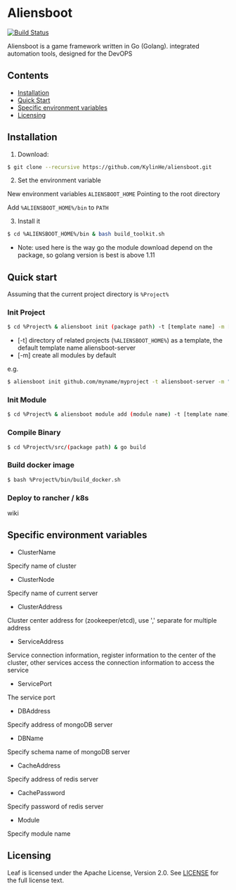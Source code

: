 # Aliensboot

<!--<img align="right" width="159px" src="https://raw.githubusercontent.com/gin-gonic/logo/master/color.png">-->

[![Build Status](https://travis-ci.org/gin-gonic/gin.svg)](https://github.com/KylinHe/aliensboot)

Aliensboot is a game framework written in Go (Golang). integrated automation tools, designed for the DevOPS

## Contents
- [Installation](#installation)
- [Quick Start](#quick-start)
- [Specific environment variables](#specific-environment-variables)
- [Licensing](#licensing)
   
## Installation

1.  Download:

```sh
$ git clone --recursive https://github.com/KylinHe/aliensboot.git
```
	
2. Set the environment variable

New environment variables `ALIENSBOOT_HOME` Pointing to the root directory

Add `%ALIENSBOOT_HOME%/bin` to `PATH` 


3. Install it

```sh
$ cd %ALIENSBOOT_HOME%/bin & bash build_toolkit.sh
```

- Note: used here is the way go the module download depend on the package, so golang version is best is above 1.11



## Quick start

Assuming that the current project directory is `%Project%` 

### Init Project
   
```sh
$ cd %Project% & aliensboot init (package path) -t [template name] -m [template module name]
```
   
- [-t] directory of related projects (`%ALIENSBOOT_HOME%`) as a template, the default template name aliensboot-server	
- [-m] create all modules by default
	
e.g. 

```sh
$ aliensboot init github.com/myname/myproject -t aliensboot-server -m "passport,gate"
```


   
### Init Module

```sh
$ cd %Project% & aliensboot module add (module name) -t [template name] -m [template module name] -s [source ]
```

### Compile Binary
```sh
$ cd %Project%/src/(package path) & go build
```   
   
### Build docker image

```sh
$ bash %Project%/bin/build_docker.sh
``` 
	   
### Deploy to rancher / k8s

wiki

## Specific environment variables

- ClusterName

Specify name of cluster

- ClusterNode
	
Specify name of current server
	
- ClusterAddress 

Cluster center address for (zookeeper/etcd), use ',' separate for multiple address
	
- ServiceAddress

Service connection information, register information to the center of the cluster, other services access the connection information to access the service

- ServicePort

The service port
	
- DBAddress

Specify address of mongoDB server

- DBName

Specify schema name of mongoDB server
	
- CacheAddress

Specify address of redis server

- CachePassword

Specify password of redis server

- Module

Specify module name 

## Licensing
Leaf is licensed under the Apache License, Version 2.0. See [LICENSE](https://github.com/name5566/leaf/blob/master/LICENSE) for the full license text.
	
	
	
	
	
	
	